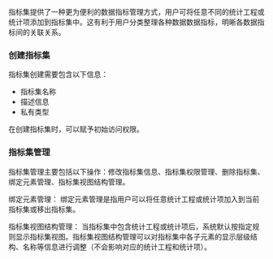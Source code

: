指标集提供了一种更为便利的数据指标管理方式，用户可将任意不同的统计工程或统计项添加到指标集中。这有利于用户分类整理各种数据数据指标，明晰各数据指标间的关联关系。

### 创建指标集

指标集创建需要包含以下信息：

+ 指标集名称
+ 描述信息
+ 私有类型

在创建指标集时，可以赋予初始访问权限。

### 指标集管理
指标集管理主要包括以下操作：修改指标集信息、指标集权限管理、删除指标集、绑定元素管理、指标集视图结构管理。

绑定元素管理：
绑定元素管理是指用户可以将任意统计工程或统计项加入到当前指标集或移出指标集。

指标集视图结构管理：
当指标集中包含统计工程或统计项后，系统默认按指定规则显示指标集视图。指标集视图结构管理可以对指标集中各子元素的显示层级结构、名称等信息进行调整（不会影响对应的统计工程和统计项）。


